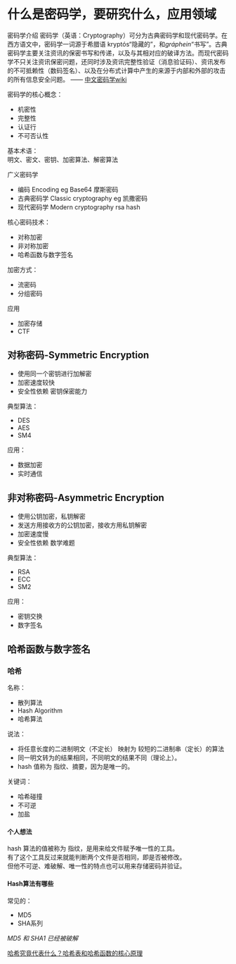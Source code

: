 # 什么是密码学，要研究什么，应用领域

密码学介绍
    密码学（英语：Cryptography）可分为古典密码学和现代密码学。在西方语文中，密码学一词源于希腊语 kryptós“隐藏的”，和*gráphein*“书写”。古典密码学主要关注资讯的保密书写和传递，以及与其相对应的破译方法。而现代密码学不只关注资讯保密问题，还同时涉及资讯完整性验证（消息验证码）、资讯发布的不可抵赖性（数码签名）、以及在分布式计算中产生的来源于内部和外部的攻击的所有信息安全问题。
    —— [中文密码学wiki](https://zh.wikipedia.org/wiki/%E5%AF%86%E7%A0%81%E5%AD%A6)  

密码学的核心概念：  
- 机密性
- 完整性
- 认证行
- 不可否认性

基本术语：  
明文、密文、密钥、加密算法、解密算法  

广义密码学
- 编码 Encoding
    eg Base64 摩斯密码
- 古典密码学 Classic cryptography
    eg 凯撒密码
- 现代密码学 Modern cryptography
    rsa hash  

核心密码技术：  
- 对称加密
- 非对称加密
- 哈希函数与数字签名

加密方式：  
- 流密码
- 分组密码

应用
- 加密存储
- CTF

## 对称密码-Symmetric Encryption

- 使用同一个密钥进行加解密
- 加密速度较快
- 安全性依赖 密钥保密能力

典型算法：  
- DES
- AES 
- SM4

应用：  
- 数据加密
- 实时通信

## 非对称密码-Asymmetric Encryption

- 使用公钥加密，私钥解密
- 发送方用接收方的公钥加密，接收方用私钥解密
- 加密速度慢
- 安全性依赖 数学难题

典型算法：  
- RSA 
- ECC
- SM2

应用：  
- 密钥交换
- 数字签名

## 哈希函数与数字签名

### 哈希

名称：  
- 散列算法
- Hash Algorithm
- 哈希算法

说法：  
- 将任意长度的二进制明文（不定长） 映射为 较短的二进制串（定长）的算法  
- 同一明文转为的结果相同，不同明文的结果不同（理论上）。  
- hash 值称为 指纹、摘要，因为是唯一的。

关键词：  
- 哈希碰撞
- 不可逆
- 加盐

#### 个人想法

hash 算法的值被称为 指纹，是用来给文件赋予唯一性的工具。  
有了这个工具反过来就能判断两个文件是否相同，即是否被修改。  
但他不可逆、难破解、唯一性的特点也可以用来存储密码并验证。  

#### Hash算法有哪些

常见的：  
- MD5
- SHA系列

*MD5 和 SHA1 已经被破解*

[哈希究竟代表什么？哈希表和哈希函数的核心原理](https://www.bilibili.com/video/BV1SZ4y1z7wT/?spm_id_from=333.337.search-card.all.click&vd_source=15c229538881316b8c6a43f997de056f)